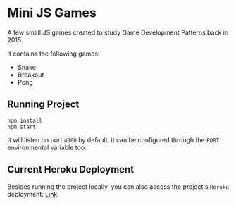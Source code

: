 # Mini JS Games

A few small JS games created to study Game Development Patterns back in 2015.

It contains the following games:
- Snake
- Breakout
- Pong

## Running Project

```
npm install
npm start
```

It will listen on port `4000` by default, it can be configured through the `PORT` environmental variable too.

## Current Heroku Deployment

Besides running the project locally, you can also access the project's `Heroku` deployment: [Link](https://mini-js-games.herokuapp.com)
